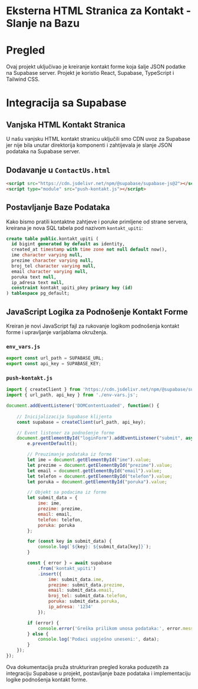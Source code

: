 # Eksterna HTML Stranica za Kontakt - Slanje na Bazu

# Pregled

Ovaj projekt uključivao je kreiranje kontakt forme koja šalje JSON podatke na Supabase server. Projekt je koristio React, Supabase, TypeScript i Tailwind CSS.

# Integracija sa Supabase

## Vanjska HTML Kontakt Stranica

U našu vanjsku HTML kontakt stranicu uključili smo CDN uvoz za Supabase jer nije bila unutar direktorija komponenti i zahtijevala je slanje JSON podataka na Supabase server.

## Dodavanje u `ContactUs.html`

```html
<script src="https://cdn.jsdelivr.net/npm/@supabase/supabase-js@2"></script>
<script type="module" src="push-kontakt.js"></script>
```

## Postavljanje Baze Podataka

Kako bismo pratili kontaktne zahtjeve i poruke primljene od strane servera, kreirana je nova SQL tabela pod nazivom `kontakt_upiti`:

```sql
create table public.kontakt_upiti (
  id bigint generated by default as identity,
  created_at timestamp with time zone not null default now(),
  ime character varying null,
  prezime character varying null,
  broj_tel character varying null,
  email character varying null,
  poruka text null,
  ip_adresa text null,
  constraint kontakt_upiti_pkey primary key (id)
) tablespace pg_default;
```

## JavaScript Logika za Podnošenje Kontakt Forme

Kreiran je novi JavaScript fajl za rukovanje logikom podnošenja kontakt forme i upravljanje varijablama okruženja.

### `env_vars.js`

```javascript
export const url_path = SUPABASE_URL;
export const api_key = SUPABASE_KEY;
```

### `push-kontakt.js`

```javascript
import { createClient } from 'https://cdn.jsdelivr.net/npm/@supabase/supabase-js@2/+esm';
import { url_path, api_key } from './env-vars.js';

document.addEventListener('DOMContentLoaded', function() {
    
    // Inicijalizacija Supabase klijenta
    const supabase = createClient(url_path, api_key);

    // Event listener za podnošenje forme
    document.getElementById("loginForm").addEventListener("submit", async (e) => {
        e.preventDefault();

        // Preuzimanje podataka iz forme
        let ime = document.getElementById("ime").value;
        let prezime = document.getElementById("prezime").value;
        let email = document.getElementById("email").value;
        let telefon = document.getElementById("telefon").value;
        let poruka = document.getElementById("poruka").value;

        // Objekt sa podacima iz forme
        let submit_data = {
            ime: ime,
            prezime: prezime,
            email: email,
            telefon: telefon,
            poruka: poruka
        };

        for (const key in submit_data) {
            console.log(`${key}: ${submit_data[key]}`);
        }

        const { error } = await supabase
            .from('kontakt_upiti')
            .insert({
                ime: submit_data.ime,
                prezime: submit_data.prezime,
                email: submit_data.email,
                broj_tel: submit_data.telefon,
                poruka: submit_data.poruka,
                ip_adresa: '1234'
            });

        if (error) {
            console.error('Greška prilikom unosa podataka:', error.message);
        } else {
            console.log('Podaci uspješno uneseni:', data);
        }
    });
});
```

Ova dokumentacija pruža strukturiran pregled koraka poduzetih za integraciju Supabase u projekt, postavljanje baze podataka i implementaciju logike podnošenja kontakt forme.